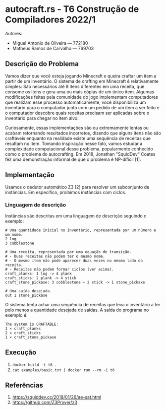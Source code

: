 # autocraft.rs - T6 Construção de Compiladores 2022/1
Autores:
- Miguel Antonio de Oliveira — 772180
- Matheus Ramos de Carvalho — 769703

## Descrição do Problema
Vamos dizer que você esteja jogando Minecraft e queira craftar um item a partir de um inventário. O sistema de crafting em Minecraft é relativamente simples: São necessários até 9 itens diferentes em uma receita, que consome os itens e gera uma ou mais cópias de um único item. Algumas modificações feitas pela comunidade do jogo implementam computadores que realizam esse processo automaticamente, você disponibiliza um inventário para o computador junto com um pedido de um item a ser feito e o computador descobre quais receitas precisam ser aplicadas sobre o inventário para chegar no item alvo.

Curiosamente, essas implementações são ou extremamente lentas ou acabam retornando resultados incorretos, dizendo que alguns itens não são craftáveis enquanto na realidade existe uma sequência de receitas que resultam no item. Tomando inspiração nesse fato, vamos estudar a complexidade computacional desse problema, popularmente conhecido como o problema do autocrafting. Em 2018, Jonathan "SquidDev" Coates fez uma demonstração informal de que o problema é NP-difícil [1].
## Implementação
Usamos o dedutor automático Z3 [2] para resolver um subconjunto de instâncias. Em
específico, proibimos instâncias com ciclos.

### Linguagem de descrição
Instâncias são descritas em uma linguagem de descrição seguindo o exemplo:
```
# Uma quantidade inicial no inventário, representada por um número e um nome.
2 log
3 cobblestone

# Uma receita, representada por uma equação de transição.
# - Duas receitas não podem ter o mesmo nome.
# - O mesmo item não pode aparecer duas vezes no mesmo lado da receita.
# - Receitas não podem formar ciclos (ver acima).
craft_planks: 1 log -> 4 plank
craft_sticks: 2 plank -> 4 stick
craft_stone_pickaxe: 3 cobblestone + 2 stick -> 1 stone_pickaxe

# Uma saída desejada.
out 1 stone_pickaxe
```
O sistema tenta achar uma sequência de receitas que leva o inventário a ter pelo
menos a quantidade desejada de saídas. A saída do programa no exemplo é:
```
The system is CRAFTABLE:
1 × craft_planks
2 × craft_sticks
1 × craft_stone_pickaxe
```

## Execução
1. `docker build -t t6 .`
2. `cat examples/basic.txt | docker run --rm -i t6`

## Referências
1. https://squiddev.cc/2018/01/26/ae-sat.html
2. https://github.com/Z3Prover/z3
